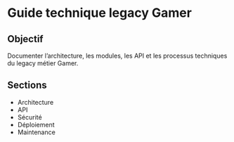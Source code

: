 # Guide technique legacy Gamer

## Objectif
Documenter l’architecture, les modules, les API et les processus techniques du legacy métier Gamer.

## Sections
- Architecture
- API
- Sécurité
- Déploiement
- Maintenance
